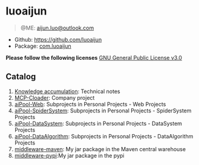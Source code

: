 # luoaijun

> @ME: aijun.luo@outlook.com

- Github: https://github.com/luoaijun
- Package: [com.luoaijun](https://mvnrepository.com/search?q=luoaijun)

**Please follow the following licenses**
[GNU General Public License v3.0](https://github.com/luoaijun/com.cdes.blog/blob/master/LICENSE)

## Catalog
1. [Knowledge accumulation](chapter1/chapter1.md): Technical notes
2. [MCP-Cloader](chapter2/chapter2.md): Company project
3. [aiPool-Web](chapter3/chapter3.md): Subprojects in Personal Projects - Web Projects
4. [aiPool-SpiderSystem](chapter4/chapter4.md): Subprojects in Personal Projects - SpiderSystem Projects
5. [aiPool-DataSystem](chapter5/chapter5.md): Subprojects in Personal Projects - DataSystem Projects
6. [aiPool-DataAlgorithm](chapter6/chapter6.md): Subprojects in Personal Projects - DataAlgorithm Projects
7. [middleware-maven](chapter7/chapter7.md): My jar package in the Maven central warehouse
8. [middleware-pypi](chapter8/chapter8.md):My jar package in the pypi

 